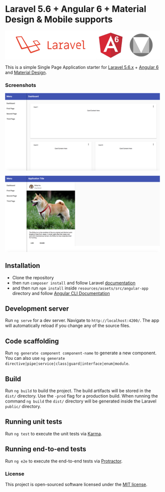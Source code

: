 # Laravel 5.6 + Angular 6 + Material Design & Mobile supports

![logo](image.jpg "Logo")

This is a simple Single Page Application starter for [Laravel 5.6.x](https://laravel.com) + [Angular 6](https://angular.io/) and [Material Design](https://material.io/design/).

### Screenshots
![print-screen](screenshot-1.png "Print Screen 1")

![print-screen](screenshot-2.png "Print Screen 2")

## Installation

- Clone the repository
- then run `composer install` and follow Laravel [documentation](https://laravel.com/docs/5.6)
- and then run `npm install` inside `resources/assets/src/angular-app` directory and follow [Angular CLI Documentation](https://github.com/angular/angular-cli)

## Development server

Run `ng serve` for a dev server. Navigate to `http://localhost:4200/`. The app will automatically reload if you change any of the source files.

## Code scaffolding

Run `ng generate component component-name` to generate a new component. You can also use `ng generate directive|pipe|service|class|guard|interface|enum|module`.

## Build

Run `ng build` to build the project. The build artifacts will be stored in the `dist/` directory. Use the `-prod` flag for a production build. When running the command `ng build` the `dist/` directory will be generated inside the Laravel `public/` directory.

## Running unit tests

Run `ng test` to execute the unit tests via [Karma](https://karma-runner.github.io).

## Running end-to-end tests

Run `ng e2e` to execute the end-to-end tests via [Protractor](http://www.protractortest.org/).

### License
This project is open-sourced software licensed under the [MIT license](https://opensource.org/licenses/MIT).
